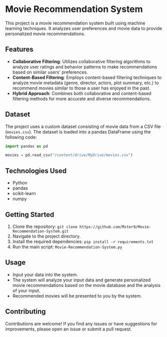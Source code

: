 # Movie Recommendation System

This project is a movie recommendation system built using machine learning techniques. It analyzes user preferences and movie data to provide personalized movie recommendations.

## Features

- **Collaborative Filtering**: Utilizes collaborative filtering algorithms to analyze user ratings and behavior patterns to make recommendations based on similar users' preferences.
- **Content-Based Filtering**: Employs content-based filtering techniques to analyze movie metadata (genre, director, actors, plot summary, etc.) to recommend movies similar to those a user has enjoyed in the past.
- **Hybrid Approach**: Combines both collaborative and content-based filtering methods for more accurate and diverse recommendations.

## Dataset

The project uses a custom dataset consisting of movie data from a CSV file (`movies.csv`). The dataset is loaded into a pandas DataFrame using the following code:

```python
import pandas as pd

movies = pd.read_csv("/content/drive/MyDrive/movies.csv")
```

## Technologies Used

- Python
- pandas
- scikit-learn
- numpy

## Getting Started

1. Clone the repository: `git clone https://github.com/Mster9/Movie-Recommendation-System.git`
2. Navigate to the project directory.
3. Install the required dependencies: `pip install -r requirements.txt`
4. Run the main script: `Movie-Recommendation-System.py`

## Usage

- Input your data into the system.
- The system will analyze your input data and generate personalized movie recommendations based on the movie database and the analysis of your input.
- Recommended movies will be presented to you by the system.

## Contributing

Contributions are welcome! If you find any issues or have suggestions for improvements, please open an issue or submit a pull request.
